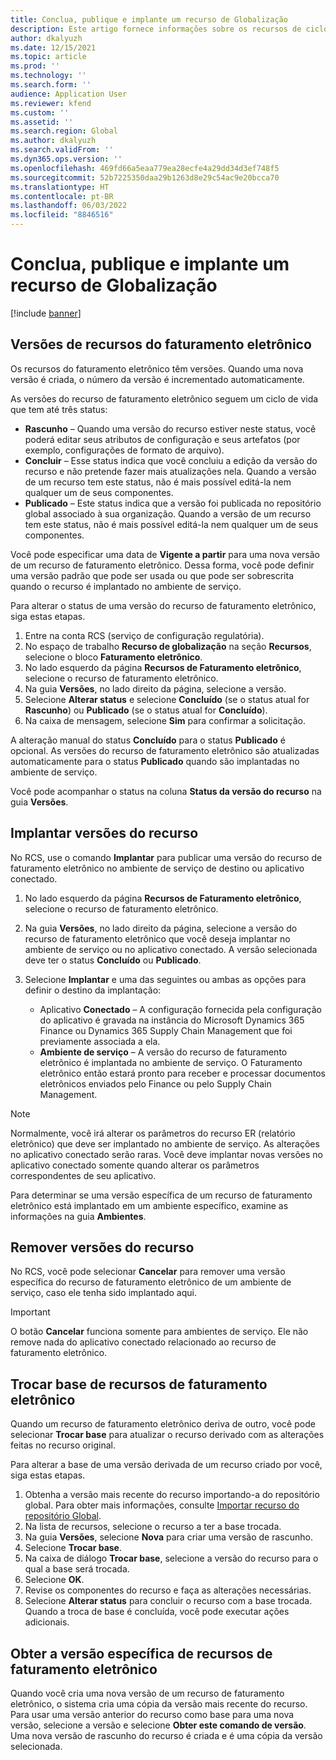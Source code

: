 ```yaml
---
title: Conclua, publique e implante um recurso de Globalização
description: Este artigo fornece informações sobre os recursos de ciclo de vida de globalização.
author: dkalyuzh
ms.date: 12/15/2021
ms.topic: article
ms.prod: ''
ms.technology: ''
ms.search.form: ''
audience: Application User
ms.reviewer: kfend
ms.custom: ''
ms.assetid: ''
ms.search.region: Global
ms.author: dkalyuzh
ms.search.validFrom: ''
ms.dyn365.ops.version: ''
ms.openlocfilehash: 469fd66a5eaa779ea28ecfe4a29dd34d3ef748f5
ms.sourcegitcommit: 52b7225350daa29b1263d8e29c54ac9e20bcca70
ms.translationtype: HT
ms.contentlocale: pt-BR
ms.lasthandoff: 06/03/2022
ms.locfileid: "8846516"
---
```

# <a name="complete-publish-and-deploy-a-globalization-feature"></a>Conclua, publique e implante um recurso de Globalização

[!include [banner](../includes/banner.md)]

## <a name="electronic-invoicing-feature-versions"></a>Versões de recursos do faturamento eletrônico

Os recursos do faturamento eletrônico têm versões. Quando uma nova versão é criada, o número da versão é incrementado automaticamente.

As versões do recurso de faturamento eletrônico seguem um ciclo de vida que tem até três status:

- **Rascunho** – Quando uma versão do recurso estiver neste status, você poderá editar seus atributos de configuração e seus artefatos (por exemplo, configurações de formato de arquivo).
- **Concluir** – Esse status indica que você concluiu a edição da versão do recurso e não pretende fazer mais atualizações nela. Quando a versão de um recurso tem este status, não é mais possível editá-la nem qualquer um de seus componentes.
- **Publicado** – Este status indica que a versão foi publicada no repositório global associado à sua organização. Quando a versão de um recurso tem este status, não é mais possível editá-la nem qualquer um de seus componentes.

Você pode especificar uma data de **Vigente a partir** para uma nova versão de um recurso de faturamento eletrônico. Dessa forma, você pode definir uma versão padrão que pode ser usada ou que pode ser sobrescrita quando o recurso é implantado no ambiente de serviço.

Para alterar o status de uma versão do recurso de faturamento eletrônico, siga estas etapas.

1. Entre na conta RCS (serviço de configuração regulatória).
2. No espaço de trabalho **Recurso de globalização** na seção **Recursos**, selecione o bloco **Faturamento eletrônico**.
3. No lado esquerdo da página **Recursos de Faturamento eletrônico**, selecione o recurso de faturamento eletrônico.
4. Na guia **Versões**, no lado direito da página, selecione a versão.
5. Selecione **Alterar status** e selecione **Concluído** (se o status atual for **Rascunho**) ou **Publicado** (se o status atual for **Concluído**).
6. Na caixa de mensagem, selecione **Sim** para confirmar a solicitação.

A alteração manual do status **Concluído** para o status **Publicado** é opcional. As versões do recurso de faturamento eletrônico são atualizadas automaticamente para o status **Publicado** quando são implantadas no ambiente de serviço.

Você pode acompanhar o status na coluna **Status da versão do recurso** na guia **Versões**.

## <a name="deploy-feature-versions"></a>Implantar versões do recurso

No RCS, use o comando **Implantar** para publicar uma versão do recurso de faturamento eletrônico no ambiente de serviço de destino ou aplicativo conectado.

1. No lado esquerdo da página **Recursos de Faturamento eletrônico**, selecione o recurso de faturamento eletrônico.
2. Na guia **Versões**, no lado direito da página, selecione a versão do recurso de faturamento eletrônico que você deseja implantar no ambiente de serviço ou no aplicativo conectado. A versão selecionada deve ter o status **Concluído** ou **Publicado**.
3. Selecione **Implantar** e uma das seguintes ou ambas as opções para definir o destino da implantação:

    - Aplicativo **Conectado** – A configuração fornecida pela configuração do aplicativo é gravada na instância do Microsoft Dynamics 365 Finance ou Dynamics 365 Supply Chain Management que foi previamente associada a ela.
    - **Ambiente de serviço** – A versão do recurso de faturamento eletrônico é implantada no ambiente de serviço. O Faturamento eletrônico então estará pronto para receber e processar documentos eletrônicos enviados pelo Finance ou pelo Supply Chain Management.

> [!NOTE]
> Normalmente, você irá alterar os parâmetros do recurso ER (relatório eletrônico) que deve ser implantado no ambiente de serviço. As alterações no aplicativo conectado serão raras. Você deve implantar novas versões no aplicativo conectado somente quando alterar os parâmetros correspondentes de seu aplicativo.

Para determinar se uma versão específica de um recurso de faturamento eletrônico está implantado em um ambiente específico, examine as informações na guia **Ambientes**.

## <a name="remove-feature-versions"></a>Remover versões do recurso

No RCS, você pode selecionar **Cancelar** para remover uma versão específica do recurso de faturamento eletrônico de um ambiente de serviço, caso ele tenha sido implantado aqui.

> [!IMPORTANT]
> O botão **Cancelar** funciona somente para ambientes de serviço. Ele não remove nada do aplicativo conectado relacionado ao recurso de faturamento eletrônico.

## <a name="rebase-electronic-invoicing-features"></a>Trocar base de recursos de faturamento eletrônico

Quando um recurso de faturamento eletrônico deriva de outro, você pode selecionar **Trocar base** para atualizar o recurso derivado com as alterações feitas no recurso original.

Para alterar a base de uma versão derivada de um recurso criado por você, siga estas etapas.

1. Obtenha a versão mais recente do recurso importando-a do repositório global. Para obter mais informações, consulte [Importar recurso do repositório Global](e-invoicing-import-feature-global-repository.md).
2. Na lista de recursos, selecione o recurso a ter a base trocada.
3. Na guia **Versões**, selecione **Nova** para criar uma versão de rascunho.
4. Selecione **Trocar base**.
5. Na caixa de diálogo **Trocar base**, selecione a versão do recurso para o qual a base será trocada.
6. Selecione **OK**.
7. Revise os componentes do recurso e faça as alterações necessárias.
8. Selecione **Alterar status** para concluir o recurso com a base trocada. Quando a troca de base é concluída, você pode executar ações adicionais.

## <a name="get-a-specific-version-of-electronic-invoicing-features"></a>Obter a versão específica de recursos de faturamento eletrônico

Quando você cria uma nova versão de um recurso de faturamento eletrônico, o sistema cria uma cópia da versão mais recente do recurso. Para usar uma versão anterior do recurso como base para uma nova versão, selecione a versão e selecione **Obter este comando de versão**. Uma nova versão de rascunho do recurso é criada e é uma cópia da versão selecionada.
